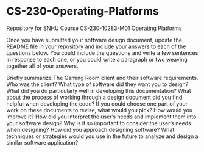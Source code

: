 # CS-230-Operating-Platforms
Repository for SNHU Course CS-230-10283-M01 Operating Platforms

Once you have submitted your software design document, update the README file in your repository and include your answers to each of the questions below. You could include the questions and write a few sentences in response to each one, or you could write a paragraph or two weaving together all of your answers.

Briefly summarize The Gaming Room client and their software requirements. Who was the client? What type of software did they want you to design?
What did you do particularly well in developing this documentation?
What about the process of working through a design document did you find helpful when developing the code?
If you could choose one part of your work on these documents to revise, what would you pick? How would you improve it?
How did you interpret the user’s needs and implement them into your software design? Why is it so important to consider the user’s needs when designing?
How did you approach designing software? What techniques or strategies would you use in the future to analyze and design a similar software application?
